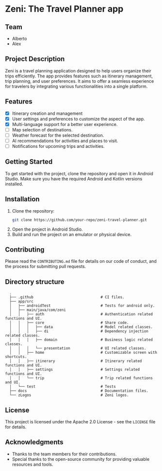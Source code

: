 # Zeni: The Travel Planner app

## Team
- Alberto
- Alex

## Project Description
Zeni is a travel planning application designed to help users organize their trips efficiently. The app provides features such as itinerary management, trip planning, and user preferences. It aims to offer a seamless experience for travelers by integrating various functionalities into a single platform.

## Features
- [x] Itinerary creation and management
- [x] User settings and preferences to customize the aspect of the app.
- [x] Multi-language support for a better user experience.
- [ ] Map selection of destinations.
- [ ] Weather forecast for the selected destination.
- [ ] AI recommendations for activities and places to visit.
- [ ] Notifications for upcoming trips and activities.

## Getting Started
To get started with the project, clone the repository and open it in Android Studio. Make sure you have the required Android and Kotlin versions installed.

## Installation
1. Clone the repository:
    ```sh
    git clone https://github.com/your-repo/zeni-travel-planner.git
    ```
2. Open the project in Android Studio.
3. Build and run the project on an emulator or physical device.

## Contributing
Please read the `CONTRIBUTING.md` file for details on our code of conduct, and the process for submitting pull requests.

## Directory structure
      .
      ├── .github                               # CI files.
      ├── app/src
      │   ├── androidTest                       # Tests for android only.
      │   ├── main/java/com/zeni
      │   │   ├── auth                          # Authentication related functions and UI.
      │   │   ├── core                          # Share code.
      │   │   │   ├── data                      # Model related classes.
      │   │   │   ├── di                        # Dependency injection related classes.
      │   │   │   ├── domain                    # Business logic related classes.
      │   │   │   └── presentation              # UI related classes.
      │   │   ├── home                          # Customizable screen with shortcuts.
      │   │   ├── itinerary                     # Itinerary related functions and UI.
      │   │   ├── settings                      # Settings related functions and UI.
      │   │   └── trip                          # Trip related functions and UI.
      │   └── test                              # Tests
      ├── docs                                  # Documentation files.
      └── zLogos                                # Zeni logos.

## License
This project is licensed under the Apache 2.0 License - see the `LICENSE` file for details.

## Acknowledgments
- Thanks to the team members for their contributions.
- Special thanks to the open-source community for providing valuable resources and tools.